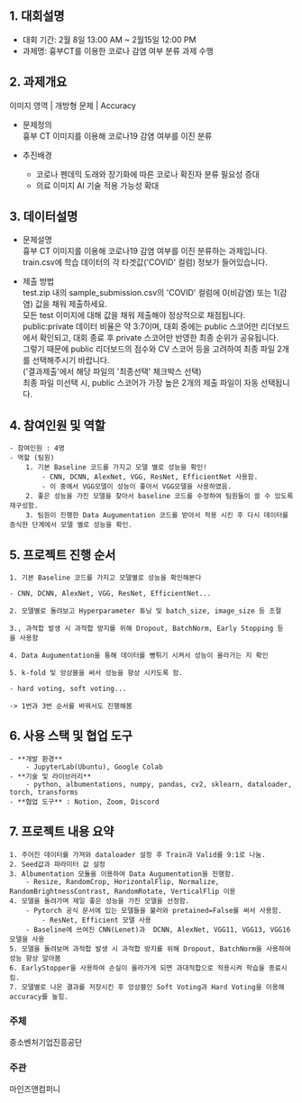 ## **1. 대회설명**
* 대회 기간: 2월 8일 13:00 AM ~ 2월15일 12:00 PM 
* 과제명: 흉부CT를 이용한 코로나 감염 여부 분류 과제 수행

## **2. 과제개요**
이미지 영역 | 개방형 문제 | Accuracy

* 문제정의<br>
흉부 CT 이미지를 이용해 코로나19 감염 여부를 이진 분류

* 추진배경
  * 코로나 펜데믹 도래와 장기화에 따른 코로나 확진자 분류 필요성 증대
  * 의료 이미지 AI 기술 적용 가능성 확대

## **3. 데이터설명**

* 문제설명<br>
흉부 CT 이미지를 이용해 코로나19 감염 여부를 이진 분류하는 과제입니다. train.csv에 학습 데이터의 각 타겟값('COVID' 컬럼) 정보가 들어있습니다.

* 제출 방법<br>
test.zip 내의 sample_submission.csv의 'COVID' 컬럼에 0(비감염) 또는 1(감염) 값을 채워 제출하세요.<br>
모든 test 이미지에 대해 값을 채워 제출해야 정상적으로 채점됩니다. <br>
public:private 데이터 비율은 약 3:7이며, 대회 중에는 public 스코어만 리더보드에서 확인되고, 대회 종료 후 private 스코어만 반영한 최종 순위가 공유됩니다.<br>
그렇기 때문에 public 리더보드의 점수와 CV 스코어 등을 고려하여 최종 파일 2개를 선택해주시기 바랍니다.<br>
('결과제출'에서 해당 파일의 '최종선택' 체크박스 선택) <br>
최종 파일 미선택 시, public 스코어가 가장 높은 2개의 제출 파일이 자동 선택됩니다.

## **4. 참여인원 및 역할**
    - 참여인원 : 4명
    - 역할 (팀원)
        1. 기본 Baseline 코드를 가지고 모델 별로 성능을 확인!
            - CNN, DCNN, AlexNet, VGG, ResNet, EfficientNet 사용함.
            - 이 중에서 VGG모델이 성능이 좋아서 VGG모델을 사용하였음.
        2. 좋은 성능을 가진 모델을 찾아서 baseline 코드를 수정하여 팀원들이 쓸 수 있도록 재구성함.
        3. 팀원이 진행한 Data Augumentation 코드를 받아서 적용 시킨 후 다시 데이터를 증식한 단계에서 모델 별로 성능을 확인.
        
## **5. 프로젝트 진행 순서**
    
    1. 기본 Baseline 코드를 가지고 모델별로 성능을 확인해본다
    
    - CNN, DCNN, AlexNet, VGG, ResNet, EfficientNet...
    
    2. 모델별로 돌려보고 Hyperparameter 튜닝 및 batch_size, image_size 등 조절
    
    3., 과적합 발생 시 과적합 방지를 위해 Dropout, BatchNorm, Early Stopping 등을 사용함
    
    4. Data Augumentation을 통해 데이터를 뻥튀기 시켜서 성능이 올라가는 지 확인
    
    5. k-fold 및 앙상블을 써서 성능을 향상 시키도록 함.
    
    - hard voting, soft voting...
    
    -> 1번과 3번 순서를 바꿔서도 진행해봄

## **6. 사용 스택 및 협업 도구**
    - **개발 환경**
        - JupyterLab(Ubuntu), Google Colab
    - **기술 및 라이브러리**
        - python, albumentations, numpy, pandas, cv2, sklearn, dataloader, torch, transforms
    - **협업 도구** : Notion, Zoom, Discord
    
## **7. 프로젝트 내용 요약**
    1. 주어진 데이터를 가져와 dataloader 설정 후 Train과 Valid를 9:1로 나눔.
    2. Seed값과 파라미터 값 설정
    3. Albumentation 모듈을 이용하여 Data Augumentation을 진행함.
        - Resize, RandomCrop, HorizontalFlip, Normalize, RandomBrightnessContrast, RandomRotate, VerticalFlip 이용
    4. 모델을 돌려가며 제일 좋은 성능을 가진 모델을 선정함.
        - Pytorch 공식 문서에 있는 모델들을 불러와 pretained=False를 써서 사용함.
            - ResNet, Efficient 모델 사용
        - Baseline에 쓰여진 CNN(Lenet)과  DCNN, AlexNet, VGG11, VGG13, VGG16모델을 사용
    5. 모델을 돌려보며 과적합 발생 시 과적합 방지를 위해 Dropout, BatchNorm을 사용하여 성능 향상 알아봄
    6. EarlyStopper을 사용하여 손실이 올라가게 되면 과대적합으로 적용시켜 학습을 종료시킴.
    7. 모델별로 나온 결과를 저장시킨 후 앙상블인 Soft Voting과 Hard Voting을 이용해 accuracy를 높힘.


### **주체**
중소벤처기업진흥공단

### **주관**
마인즈앤컴퍼니
